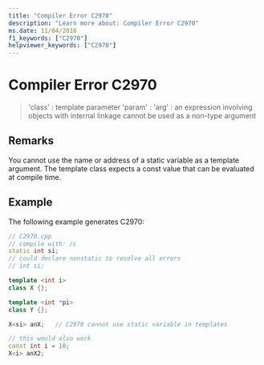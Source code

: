 ```yaml
---
title: "Compiler Error C2970"
description: "Learn more about: Compiler Error C2970"
ms.date: 11/04/2016
f1_keywords: ["C2970"]
helpviewer_keywords: ["C2970"]
---
```

# Compiler Error C2970

> 'class' : template parameter 'param' : 'arg' : an expression involving objects with internal linkage cannot be used as a non-type argument

## Remarks

You cannot use the name or address of a static variable as a template argument. The template class expects a const value that can be evaluated at compile time.

## Example

The following example generates C2970:

```cpp
// C2970.cpp
// compile with: /c
static int si;
// could declare nonstatic to resolve all errors
// int si;

template <int i>
class X {};

template <int *pi>
class Y {};

X<si> anX;   // C2970 cannot use static variable in templates

// this would also work
const int i = 10;
X<i> anX2;
```
